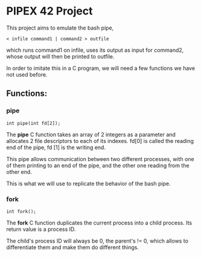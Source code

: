 # PIPEX 42 Project

This project aims to emulate the bash pipe,

```
< infile command1 | command2 > outfile
```

which runs command1 on infile, uses its output as input for command2, whose output will then be printed to outfile.

In order to imitate this in a C program, we will need a few functions we have not used before.

## Functions:

### pipe

```
int pipe(int fd[2]);
```

The **pipe** C function takes an array of 2 integers as a parameter and allocates 2 file descriptors to each of its indexes.
fd[0] is called the reading end of the pipe, fd [1] is the writing end.

This pipe allows communication between two different processes, with one of them printing to an end of the pipe, and the other one
reading from the other end.

This is what we will use to replicate the behavior of the bash pipe.

### fork

```
int fork(); 
```

The **fork** C function duplicates the current process into a child process. Its return value is a process ID.

The child's process ID will always be 0, the parent's != 0, which allows to differentiate them and make them do different things.

